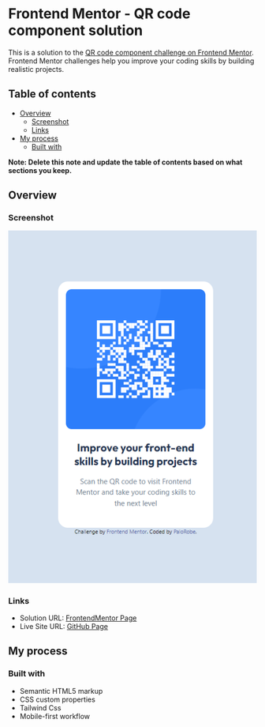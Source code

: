 # Frontend Mentor - QR code component solution

This is a solution to the [QR code component challenge on Frontend Mentor](https://www.frontendmentor.io/challenges/qr-code-component-iux_sIO_H). Frontend Mentor challenges help you improve your coding skills by building realistic projects. 

## Table of contents

- [Overview](#overview)
  - [Screenshot](#screenshot)
  - [Links](#links)
- [My process](#my-process)
  - [Built with](#built-with)
  

**Note: Delete this note and update the table of contents based on what sections you keep.**

## Overview

### Screenshot

![](./screen.png)

### Links

- Solution URL: [FrontendMentor Page](https://www.frontendmentor.io/solutions/qrcode---html-tailwind-css-vKZKK4IUX7)
- Live Site URL: [GitHub Page](https://palorobe.github.io/FrontendMentor-QrCode/)

## My process

### Built with

- Semantic HTML5 markup
- CSS custom properties
- Tailwind Css
- Mobile-first workflow


